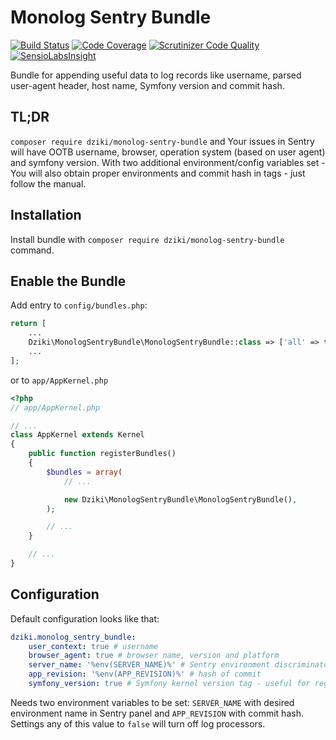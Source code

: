 # Monolog Sentry Bundle

[![Build Status](https://travis-ci.org/mleczakm/monolog-sentry-bundle.svg?branch=master)](https://travis-ci.org/mleczakm/monolog-sentry-bundle)
[![Code Coverage](https://scrutinizer-ci.com/g/mleczakm/monolog-sentry-bundle/badges/coverage.png?b=master)](https://scrutinizer-ci.com/g/mleczakm/monolog-sentry-bundle/?branch=master)
[![Scrutinizer Code Quality](https://scrutinizer-ci.com/g/mleczakm/monolog-sentry-bundle/badges/quality-score.png?b=master)](https://scrutinizer-ci.com/g/mleczakm/monolog-sentry-bundle/?branch=master)
[![SensioLabsInsight](https://insight.sensiolabs.com/projects/a441c60e-3cdd-410a-985d-c8abc59a9c1d/mini.png)](https://insight.sensiolabs.com/projects/a441c60e-3cdd-410a-985d-c8abc59a9c1d)

Bundle for appending useful data to log records like username, parsed user-agent header, host name, Symfony version and commit hash.

## TL;DR

`composer require dziki/monolog-sentry-bundle` and Your issues in Sentry will have OOTB username, browser, operation system
(based on user agent) and symfony version. With two additional environment/config variables set - You will also obtain 
proper environments and commit hash in tags - just follow the manual.

## Installation

Install bundle with `composer require dziki/monolog-sentry-bundle` command.

## Enable the Bundle

Add entry to `config/bundles.php`:

```php
return [
    ...
    Dziki\MonologSentryBundle\MonologSentryBundle::class => ['all' => true],
    ...
];

```

or to `app/AppKernel.php`

```php
<?php
// app/AppKernel.php

// ...
class AppKernel extends Kernel
{
    public function registerBundles()
    {
        $bundles = array(
            // ...

            new Dziki\MonologSentryBundle\MonologSentryBundle(),
        );

        // ...
    }

    // ...
}
```

## Configuration

Default configuration looks like that:
```yaml
dziki.monolog_sentry_bundle:
    user_context: true # username
    browser_agent: true # browser name, version and platform
    server_name: '%env(SERVER_NAME)%' # Sentry environment discriminator, much more useful than default `prod`
    app_revision: '%env(APP_REVISION)%' # hash of commit
    symfony_version: true # Symfony kernel version tag - useful for regression
``` 
Needs two environment variables to be set: `SERVER_NAME` with desired environment name in Sentry panel and 
`APP_REVISION` with commit hash. Settings any of this value to `false` will turn off log processors.


